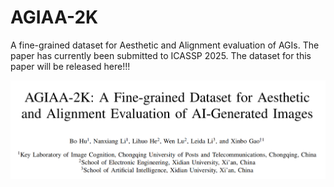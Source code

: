 # AGIAA-2K
A fine-grained dataset for Aesthetic and Alignment evaluation of AGIs. The paper has currently been submitted to ICASSP 2025. The dataset for this paper will be released here!!!

![](AGIAA-2K_info.jpg) 
